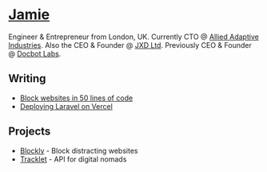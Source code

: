 # [Jamie](https://www.jxd.dev/)

Engineer & Entrepreneur from London, UK. Currently CTO @ [Allied Adaptive Industries](https://www.a2i.network/). Also the CEO & Founder @ [JXD Ltd](https://www.jxd.dev). Previously CEO & Founder @ [Docbot Labs](https://www.uktech.news/saas/docbot-labs-pre-seed-20221102).

## Writing

- [Block websites in 50 lines of code](https://www.jxd.dev/blog/block-websites-in-50-lines)
- [Deploying Laravel on Vercel](https://www.jxd.dev/blog/laravel-vercel-example)

## Projects

- [Blockly](https://blockly.jxd.dev/) - Block distracting websites
- [Tracklet](https://www.tracklet.dev/) - API for digital nomads
